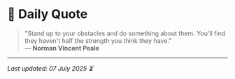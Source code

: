 # 📜 Daily Quote

> "Stand up to your obstacles and do something about them. You'll find they haven't half the strength you think they have."  
> — **Norman Vincent Peale**

---

_Last updated: 07 July 2025 ⏳_
